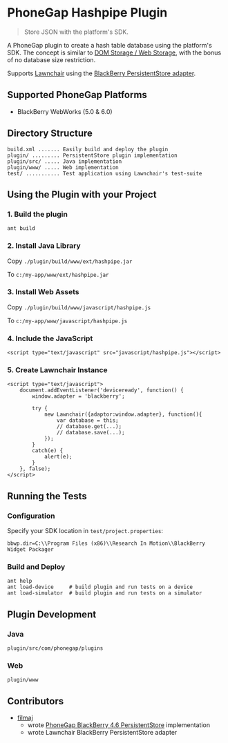 PhoneGap Hashpipe Plugin
========================

> Store JSON with the platform's SDK.

A PhoneGap plugin to create a hash table database using the platform's SDK. The concept is similar to [DOM Storage / Web Storage](https://developer.mozilla.org/en/dom/storage), with the bonus of no database size restriction.

Supports [Lawnchair](https://github.com/xui/lawnchair) using the [BlackBerry PersistentStore adapter](https://github.com/xui/lawnchair/blob/master/src/adaptors/BlackBerryPersistentStorageAdaptor.js).

Supported PhoneGap Platforms
----------------------------

- BlackBerry WebWorks (5.0 & 6.0)

Directory Structure
-------------------

    build.xml ....... Easily build and deploy the plugin
    plugin/ ......... PersistentStore plugin implementation
    plugin/src/ ..... Java implementation
    plugin/www/ ..... Web implementation
    test/ ........... Test application using Lawnchair's test-suite

Using the Plugin with your Project
----------------------------------

### 1. Build the plugin

    ant build

### 2. Install Java Library

Copy `./plugin/build/www/ext/hashpipe.jar`

To `c:/my-app/www/ext/hashpipe.jar`

### 3. Install Web Assets

Copy `./plugin/build/www/javascript/hashpipe.js`

To `c:/my-app/www/javascript/hashpipe.js`

### 4. Include the JavaScript

    <script type="text/javascript" src="javascript/hashpipe.js"></script>

### 5. Create Lawnchair Instance

    <script type="text/javascript">
        document.addEventListener('deviceready', function() {
            window.adapter = 'blackberry';

            try {
                new Lawnchair({adaptor:window.adapter}, function(){
                    var database = this;
                    // database.get(...);
                    // database.save(...);
                });
            }
            catch(e) {
                alert(e);
            }
        }, false);
    </script>

Running the Tests
-----------------

### Configuration

Specify your SDK location in `test/project.properties`:

    bbwp.dir=C:\\Program Files (x86)\\Research In Motion\\BlackBerry Widget Packager

### Build and Deploy

    ant help
    ant load-device     # build plugin and run tests on a device
    ant load-simulator  # build plugin and run tests on a simulator

Plugin Development
------------------

### Java

    plugin/src/com/phonegap/plugins

### Web

    plugin/www

Contributors
------------

- [filmaj](https://github.com/filmaj)
    - wrote [PhoneGap BlackBerry 4.6 PersistentStore](https://github.com/filmaj/phonegap-blackberry/blob/master/js/src/store.js) implementation
    - wrote Lawnchair BlackBerry PersistentStore adapter

